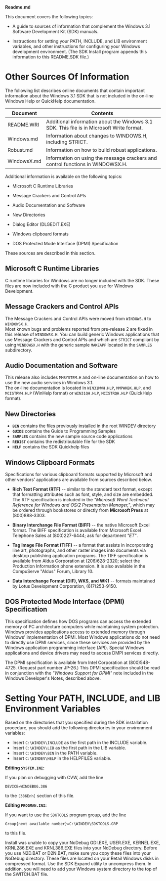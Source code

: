 **Readme.md**

This document covers the following topics:

* A guide to sources of information that complement the Windows 3.1 Software Development Kit (SDK) manuals.

* Instructions for setting your PATH, INCLUDE, and LIB environment variables, and other instructions for configuring your Windows development environment. (The SDK Install program appends this information to this README.SDK file.)


Other Sources Of Information
============================

The following list describes online documents that contain
important information about the Windows 3.1 SDK that is not
included in the on-line Windows Help or QuickHelp documentation.

| Document    | Contents                                                                                  |
|-------------|-------------------------------------------------------------------------------------------|
| README.WRI  | Additional information about the Windows 3.1 SDK. This file is in Microsoft Write format. |
| Windows.md  | Information about changes to WINDOWS.H, including STRICT.                                 |
| Robust.md   | Information on how to build robust applications.                                          |
| WindowsX.md | Information on using the message crackers and control functions in WINDOWSX.H.            |


Additional information is available on the following topics:

* Microsoft C Runtime Libraries

* Message Crackers and Control APIs

* Audio Documentation and Software

* New Directories

* Dialog Editor (DLGEDIT.EXE)

* Windows clipboard formats

* DOS Protected Mode Interface (DPMI) Specification

These sources are described in this section.


Microsoft C Runtime Libraries
-----------------------------
C runtime libraries for Windows are no longer included with the SDK. 
These files are now included with the C product you use for 
Windows Development.


Message Crackers and Control APIs
---------------------------------
The Message Crackers and Control APIs were moved from `WINDOWS.H` to `WINDOWSX.H`.  
Most known bugs and problems reported from pre-release 2 are fixed in this release of `WINDOWSX.H`. 
You can build generic Windows applications that use Message Crackers and Control APIs 
and which are `STRICT` compliant by using `WINDOWSX.H` with the generic sample `MAKEAPP` located in the `SAMPLES` subdirectory.


Audio Documentation and Software
--------------------------------
This release also includes `MMSYSTEM.H` and on-line documentation on how to use the new audio services in Windows 3.1.  
The on-line documentation is located in `WIN31MWH.HLP`, `MMPWKBK.HLP`, and `MCISTRWH.HLP` (WinHelp format) 
or `WIN31QH.HLP`, `MCISTRQH.HLP` (QuickHelp format).


New Directories
---------------   
   
- **`BIN`** contains the files previously installed in the root WINDEV directory
- **`GUIDE`** contains the Guide to Programming Samples 
- **`SAMPLES`** contains the new sample source code applications
- **`REDIST`** contains the redistributable file for the SDK
- **`HELP`** contains the SDK Quickhelp files


Windows Clipboard Formats
-------------------------

Specifications for various clipboard formats supported by
Microsoft and other vendors' applications are available from
sources described below.

- **Rich Text Format (RTF)** -- similar to the standard text
  format, except that formatting attributes such as font,
  style, and size are embedded.  The RTF specification is
  included in the *"Microsoft Word Technical Reference for
  Windows and OS/2 Presentation Manager,"*, which may be
  ordered through bookstores or directly from **Microsoft
  Press** at (800)888-3303.

- **Binary Interchange File Format (BIFF)** -- the native
  Microsoft Excel format. The BIFF specification is
  available from Microsoft Excel Telephone Sales at
  (800)227-6444; ask for department *"ET"*.

- **Tag Image File Format (TIFF)** -- a format that assists in
  incorporating line art, photographs, and other raster
  images into documents via desktop publishing application
  programs. The TIFF specification is available from Aldus
  Corporation at (206)628-2320; select the Production
  Information phone extension.  It is also available in the
  CompuServe "Aldus" Forum, Library 10.

- **Data Interchange Format (DIF), WKS, and WK1** -- formats
  maintained by Lotus Development Corporation,
  (617)253-9150.


DOS Protected Mode Interface (DPMI) Specification
-------------------------------------------------
This specification defines how DOS programs can access the
extended memory of PC architecture computers while
maintaining system protection.  Windows provides
applications access to extended memory through Windows'
implementation of DPMI. Most Windows applications do not
need to directly use DPMI services, since these services are
provided by the Windows application programming interface
(API). Special Windows applications and device drivers may
need to access DMPI services directly.

The DPMI specification is available from Intel Corporation
at (800)548-4725. (Request part number JP-26.) This DPMI
specification should be read in conjunction with the
*"Windows Support for DPMI"* note included in the Windows
Developer's Notes, described above.


Setting Your PATH, INCLUDE, and LIB Environment Variables
=========================================================

Based on the directories that you specified during the SDK
installation procedure, you should add the following
directories in your environment variables:

- Insert `C:\WINDEV\INCLUDE` as the first path in the INCLUDE variable.
- Insert `C:\WINDEV\LIB` as the first path in the LIB variable.
- Insert `C:\WINDEV\BIN` in the PATH variable.
- Insert `C:\WINDEV\HELP` in the HELPFILES variable.

**Editing `SYSTEM.INI`:**

If you plan on debugging with CVW, add the line

    DEVICE=WINDEBUG.386
	
to the `[386Enh]` section of this file.

**Editing `PROGMAN.INI`:**

If you want to use the `SDKTOOLS` program group, add the line

    Group{next available number}=C:\WINDEV\SDKTOOLS.GRP
	 
to this file.

Install was unable to copy your NoDebug GDI.EXE, USER.EXE, KERNEL.EXE,
KRNL286.EXE and KRNL386.EXE files into your NoDebug directory. Before
you use N2D.BAT or D2N.BAT, make sure you copy these files into your
NoDebug directory. These files are located on your Retail Windows
disks in compressed format. Use the SDK Expand utility to uncompress
them. In addition, you will need to add your Windows system 
directory to the top of the SWITCH.BAT file.
